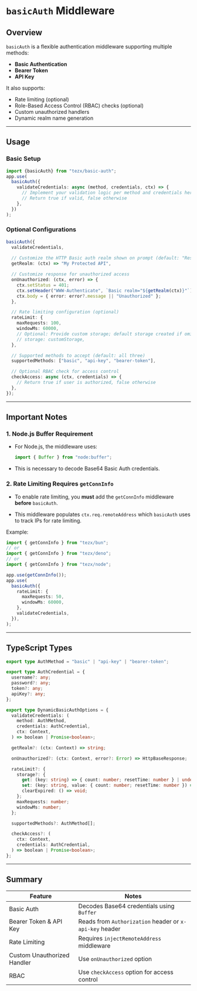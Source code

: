 
# `basicAuth` Middleware

## Overview

`basicAuth` is a flexible authentication middleware supporting multiple methods:

* **Basic Authentication**
* **Bearer Token**
* **API Key**

It also supports:

* Rate limiting (optional)
* Role-Based Access Control (RBAC) checks (optional)
* Custom unauthorized handlers
* Dynamic realm name generation

---

## Usage

### Basic Setup

```ts
import {basicAuth} from "tezx/basic-auth";
app.use(
  basicAuth({
    validateCredentials: async (method, credentials, ctx) => {
      // Implement your validation logic per method and credentials here
      // Return true if valid, false otherwise
    },
  })
);
```

### Optional Configurations

```ts
basicAuth({
  validateCredentials,
  
  // Customize the HTTP Basic auth realm shown on prompt (default: "Restricted Area")
  getRealm: (ctx) => "My Protected API",

  // Customize response for unauthorized access
  onUnauthorized: (ctx, error) => {
    ctx.setStatus = 401;
    ctx.setHeader("WWW-Authenticate", `Basic realm="${getRealm(ctx)}"`);
    ctx.body = { error: error?.message || "Unauthorized" };
  },

  // Rate limiting configuration (optional)
  rateLimit: {
    maxRequests: 100,
    windowMs: 60000,
    // Optional: Provide custom storage; default storage created if omitted
    // storage: customStorage,
  },

  // Supported methods to accept (default: all three)
  supportedMethods: ["basic", "api-key", "bearer-token"],

  // Optional RBAC check for access control
  checkAccess: async (ctx, credentials) => {
    // Return true if user is authorized, false otherwise
  },
});
```

---

## Important Notes

### 1. Node.js Buffer Requirement

* For Node.js, the middleware uses:

  ```ts
  import { Buffer } from "node:buffer";
  ```

* This is necessary to decode Base64 Basic Auth credentials.

### 2. Rate Limiting Requires `getConnInfo`

* To enable rate limiting, you **must** add the `getConnInfo` middleware **before** `basicAuth`.

* This middleware populates `ctx.req.remoteAddress` which `basicAuth` uses to track IPs for rate limiting.

Example:

```ts
import { getConnInfo } from "tezx/bun";
// or
import { getConnInfo } from "tezx/deno";
// or
import { getConnInfo } from "tezx/node";

app.use(getConnInfo());
app.use(
  basicAuth({
    rateLimit: {
      maxRequests: 50,
      windowMs: 60000,
    },
    validateCredentials,
  }),
);
```

---

## TypeScript Types

```ts
export type AuthMethod = "basic" | "api-key" | "bearer-token";

export type AuthCredential = {
  username?: any;
  password?: any;
  token?: any;
  apiKey?: any;
};

export type DynamicBasicAuthOptions = {
  validateCredentials: (
    method: AuthMethod,
    credentials: AuthCredential,
    ctx: Context,
  ) => boolean | Promise<boolean>;

  getRealm?: (ctx: Context) => string;

  onUnauthorized?: (ctx: Context, error?: Error) => HttpBaseResponse;

  rateLimit?: {
    storage?: {
      get: (key: string) => { count: number; resetTime: number } | undefined;
      set: (key: string, value: { count: number; resetTime: number }) => void;
      clearExpired: () => void;
    };
    maxRequests: number;
    windowMs: number;
  };

  supportedMethods?: AuthMethod[];

  checkAccess?: (
    ctx: Context,
    credentials: AuthCredential,
  ) => boolean | Promise<boolean>;
};
```

---

## Summary

| Feature                     | Notes                                                   |
| --------------------------- | ------------------------------------------------------- |
| Basic Auth                  | Decodes Base64 credentials using `Buffer`               |
| Bearer Token & API Key      | Reads from `Authorization` header or `x-api-key` header |
| Rate Limiting               | Requires `injectRemoteAddress` middleware               |
| Custom Unauthorized Handler | Use `onUnauthorized` option                             |
| RBAC                        | Use `checkAccess` option for access control             |
